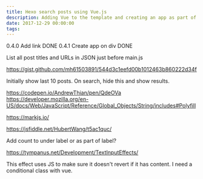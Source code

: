 ```yaml
---
title: Hexo search posts using Vue.js
description: Adding Vue to the template and creating an app as part of the page.
date: 2017-12-29 00:00:00
tags:
---
```

0.4.0 Add link DONE
0.4.1 Create app on div DONE

List all post titles and URLs in JSON just before main.js

https://gist.github.com/mh61503891/544d3c1eefd00b1012463b860222d34f

Initially show last 10 posts. On search, hide this and show results.

https://codepen.io/AndrewThian/pen/QdeOVa
https://developer.mozilla.org/en-US/docs/Web/JavaScript/Reference/Global_Objects/String/includes#Polyfill

https://markjs.io/

https://jsfiddle.net/HubertWang/t5ac1quc/

Add count to under label or as part of label?

https://tympanus.net/Development/TextInputEffects/

This effect uses JS to make sure it doesn't revert if it has content. I need a conditional class with vue.

